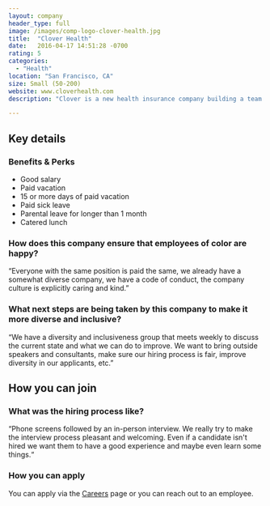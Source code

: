 ```yaml
---
layout: company
header_type: full
image: /images/comp-logo-clover-health.jpg
title:  "Clover Health"
date:   2016-04-17 14:51:28 -0700
rating: 5
categories:
  - "Health"
location: "San Francisco, CA"
size: Small (50-200)
website: www.cloverhealth.com
description: "Clover is a new health insurance company building a team of people committed to using technology in an impactful, measurable way."

---
```


## Key details

<div class="company-results_benefits">
  <h3>Benefits &amp; Perks</h3>
  <ul>
    <li>Good salary</li>
    <li>Paid vacation</li>
    <li>15 or more days of paid vacation</li>
    <li>Paid sick leave</li>
    <li>Parental leave for longer than 1 month</li>
    <li>Catered lunch</li>
  </ul>
</div>

<div class="company-results_happiness">
  <h3>How does this company ensure that employees of color are happy?</h3>

  <p>“Everyone with the same position is paid the same, we already have a somewhat diverse company, we have a code of conduct, the company culture is explicitly caring and kind.”</p>
</div>

<div class="company-results_nextsteps">
  <h3>What next steps are being taken by this company to make it more diverse and inclusive?</h3>

  <p>“We have a diversity and inclusiveness group that meets weekly to discuss the current state and what we can do to improve. We want to bring outside speakers and consultants, make sure our hiring process is fair, improve diversity in our applicants, etc.”</p>
</div>

<div class="company-results_donation">
  <!-- Dynamically insert via JS please -->
</div>

## How you can join

<div class="company-results_hiringprocess">
  <h3>What was the hiring process like?</h3>
  <p>“Phone screens followed by an in-person interview. We really try to make the interview process pleasant and welcoming. Even if a candidate isn't hired we want them to have a good experience and maybe even learn some things.“</p>
</div>

<div class="company-results_apply">
  <h3>How you can apply</h3>
  <p>You can apply via the <a href="https://www.cloverhealth.com/en/about-us/careers" target="_blank">Careers</a> page or you can reach out to an employee.</p>
</div>
